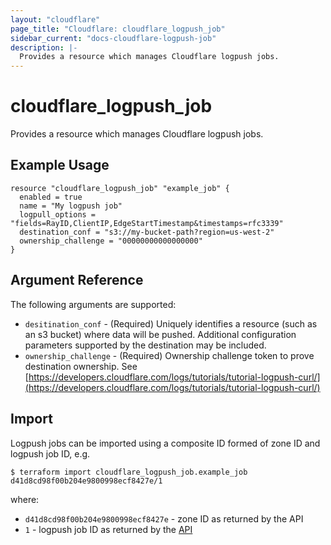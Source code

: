 ```yaml
---
layout: "cloudflare"
page_title: "Cloudflare: cloudflare_logpush_job"
sidebar_current: "docs-cloudflare-logpush-job"
description: |-
  Provides a resource which manages Cloudflare logpush jobs.
---
```


# cloudflare_logpush_job

Provides a resource which manages Cloudflare logpush jobs.

## Example Usage

```hcl
resource "cloudflare_logpush_job" "example_job" {
  enabled = true
  name = "My logpush job"
  logpull_options = "fields=RayID,ClientIP,EdgeStartTimestamp&timestamps=rfc3339"
  destination_conf = "s3://my-bucket-path?region=us-west-2"
  ownership_challenge = "00000000000000000"
}
```

## Argument Reference

The following arguments are supported:

* `desitination_conf` - (Required) Uniquely identifies a resource (such as an s3 bucket) where data will be pushed. Additional configuration parameters supported by the destination may be included.
* `ownership_challenge` - (Required) Ownership challenge token to prove destination ownership. See [https://developers.cloudflare.com/logs/tutorials/tutorial-logpush-curl/](https://developers.cloudflare.com/logs/tutorials/tutorial-logpush-curl/)

## Import

Logpush jobs can be imported using a composite ID formed of zone ID and logpush job ID, e.g.

```
$ terraform import cloudflare_logpush_job.example_job d41d8cd98f00b204e9800998ecf8427e/1
```

where:

* `d41d8cd98f00b204e9800998ecf8427e` - zone ID as returned by the API
* `1` - logpush job ID as returned by the [API](https://api.cloudflare.com/#logpush-jobs-list-logpush-jobs)
